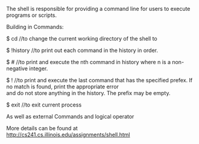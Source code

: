  The shell is responsible for providing a command line for users to execute programs or scripts.
 
 Building in Commands:
 
 $ cd <path>
     //to change the current working directory of the shell to <path>
     
 $ !history
     //to print out each command in the history in order. 
     
 $ #<n>
     //to print and execute the nth command in history where n is a non-negative integer.
     
 $ !<prefix>
     //to print and execute the last command that has the specified prefex. If no match is found, print the appropriate error   
     and do not store anything in the history. The prefix may be empty.
     
 $ exit
     //to exit current process
 
 As well as external Commands and logical operator
 
 
     
 
 More details can be found at http://cs241.cs.illinois.edu/assignments/shell.html
